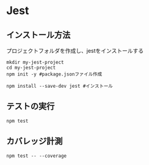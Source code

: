 # Jest

## インストール方法
  プロジェクトフォルダを作成し、jestをインストールする

```
mkdir my-jest-project
cd my-jest-project
npm init -y #package.jsonファイル作成

npm install --save-dev jest #インストール
```

## テストの実行

```
npm test
```


## カバレッジ計測

```
npm test -- --coverage
```